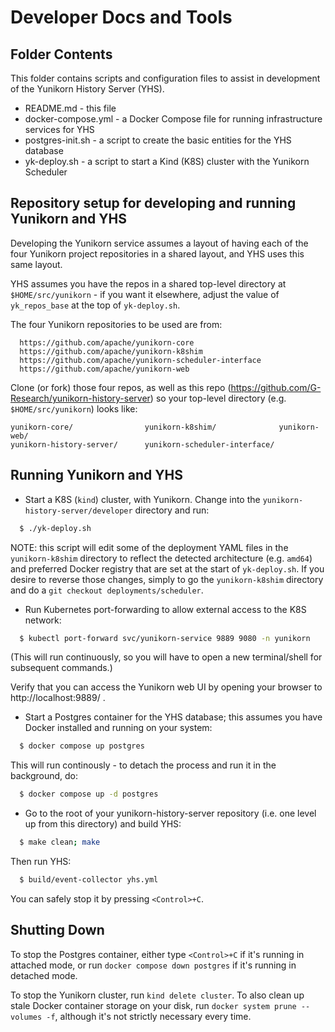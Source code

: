 # Developer Docs and Tools

## Folder Contents

This folder contains scripts and configuration files to assist in development
of the Yunikorn History Server (YHS).

- README.md - this file
- docker-compose.yml - a Docker Compose file for running infrastructure services for YHS
- postgres-init.sh - a script to create the basic entities for the YHS database
- yk-deploy.sh - a script to start a Kind (K8S) cluster with the Yunikorn Scheduler

## Repository setup for developing and running Yunikorn and YHS

Developing the Yunikorn service assumes a layout of having each of the four
Yunikorn project repositories in a shared layout, and YHS uses this same layout.

YHS assumes you have the repos in a shared top-level directory at `$HOME/src/yunikorn` - if
you want it elsewhere, adjust the value of `yk_repos_base` at the top of `yk-deploy.sh`.

The four Yunikorn repositories to be used are from:
```
  https://github.com/apache/yunikorn-core
  https://github.com/apache/yunikorn-k8shim
  https://github.com/apache/yunikorn-scheduler-interface
  https://github.com/apache/yunikorn-web
```

Clone (or fork) those four repos, as well as this repo (https://github.com/G-Research/yunikorn-history-server)
so your top-level directory (e.g. `$HOME/src/yunikorn`) looks like:

```
yunikorn-core/                yunikorn-k8shim/              yunikorn-web/
yunikorn-history-server/      yunikorn-scheduler-interface/
```

## Running Yunikorn and YHS

- Start a K8S (`kind`) cluster, with Yunikorn. Change into the `yunikorn-history-server/developer` directory
and run:
```sh
  $ ./yk-deploy.sh
``` 

NOTE: this script will edit some of the deployment YAML files in the `yunikorn-k8shim` directory to reflect
the detected architecture (e.g. `amd64`) and preferred Docker registry that are set at the start of 
`yk-deploy.sh`. If you desire to reverse those changes, simply to go the `yunikorn-k8shim` directory and
do a `git checkout deployments/scheduler`.


- Run Kubernetes port-forwarding to allow external access to the K8S network:
```sh
  $ kubectl port-forward svc/yunikorn-service 9889 9080 -n yunikorn
``` 
(This will run continuously, so you will have to open a new terminal/shell for
subsequent commands.)

Verify that you can access the Yunikorn web UI by opening your browser to
http://localhost:9889/ .

- Start a Postgres container for the YHS database; this assumes you have Docker
installed and running on your system:
```sh
  $ docker compose up postgres
``` 
This will run continously - to detach the process and run it in the background, do:
```sh
  $ docker compose up -d postgres
``` 
- Go to the root of your yunikorn-history-server repository (i.e. one level up from
this directory) and build YHS:
```sh
  $ make clean; make
``` 
Then run YHS:
```sh
  $ build/event-collector yhs.yml
``` 
You can safely stop it by pressing `<Control>+C`.

## Shutting Down 
To stop the Postgres container, either type `<Control>+C` if it's running in attached mode, or run `docker compose down postgres` if it's running in detached mode.

To stop the Yunikorn cluster, run `kind delete cluster`. To also clean up stale Docker container storage on your disk, run `docker system prune --volumes -f`, although it's not strictly necessary every time.

